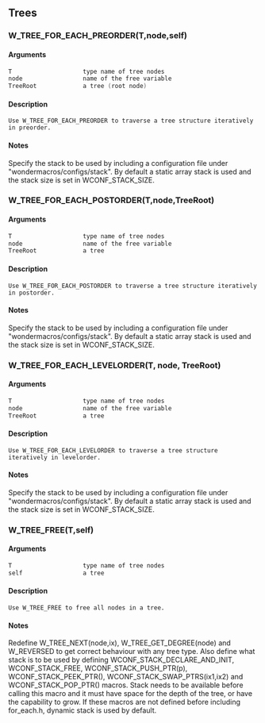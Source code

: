 ## Trees
    
### W_TREE_FOR_EACH_PREORDER(T,node,self)
#### Arguments
```C
T                    type name of tree nodes
node                 name of the free variable
TreeRoot             a tree (root node)
```
#### Description
    Use W_TREE_FOR_EACH_PREORDER to traverse a tree structure iteratively in preorder.
#### Notes
Specify the stack to be used by including a configuration file under "wondermacros/configs/stack".
    By default a static array stack is used and the stack size is set in WCONF_STACK_SIZE.
    
### W_TREE_FOR_EACH_POSTORDER(T,node,TreeRoot)
#### Arguments
```C
T                    type name of tree nodes
node                 name of the free variable
TreeRoot             a tree
```
#### Description
    Use W_TREE_FOR_EACH_POSTORDER to traverse a tree structure iteratively in postorder.
#### Notes
Specify the stack to be used by including a configuration file under "wondermacros/configs/stack".
    By default a static array stack is used and the stack size is set in WCONF_STACK_SIZE.
    
### W_TREE_FOR_EACH_LEVELORDER(T, node, TreeRoot)
#### Arguments
```C
T                    type name of tree nodes
node                 name of the free variable
TreeRoot             a tree
```
#### Description
    Use W_TREE_FOR_EACH_LEVELORDER to traverse a tree structure iteratively in levelorder.
#### Notes
Specify the stack to be used by including a configuration file under "wondermacros/configs/stack".
    By default a static array stack is used and the stack size is set in WCONF_STACK_SIZE.
    
### W_TREE_FREE(T,self)
#### Arguments
```C
T                    type name of tree nodes
self                 a tree
```
#### Description
    Use W_TREE_FREE to free all nodes in a tree.
#### Notes
Redefine W_TREE_NEXT(node,ix), W_TREE_GET_DEGREE(node) and W_REVERSED to get correct behaviour with any tree type.
    Also define what stack is to be used by defining WCONF_STACK_DECLARE_AND_INIT, WCONF_STACK_FREE, WCONF_STACK_PUSH_PTR(p), WCONF_STACK_PEEK_PTR(), WCONF_STACK_SWAP_PTRS(ix1,ix2) and WCONF_STACK_POP_PTR() macros.
    Stack needs to be available before calling this macro and it must
    have space for the depth of the tree, or have the capability to grow.
    If these macros are not defined before including for_each.h,
    dynamic stack is used by default.
